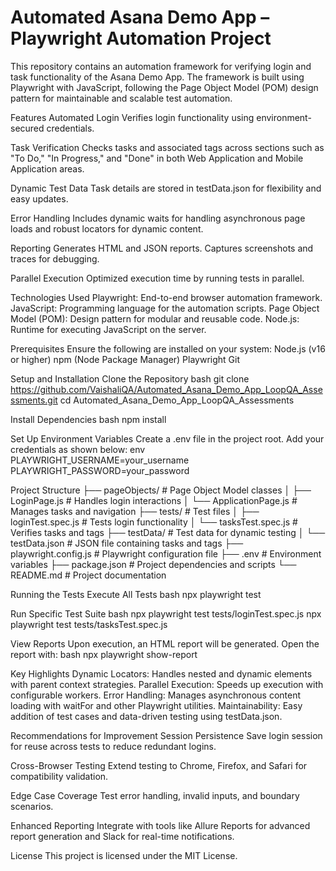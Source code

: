 # Automated Asana Demo App – Playwright Automation Project
This repository contains an automation framework for verifying login and task functionality of the Asana Demo App. The framework is built using Playwright with JavaScript, following the Page Object Model (POM) design pattern for maintainable and scalable test automation.

Features
Automated Login
Verifies login functionality using environment-secured credentials.

Task Verification
Checks tasks and associated tags across sections such as "To Do," "In Progress," and "Done" in both Web Application and Mobile Application areas.

Dynamic Test Data
Task details are stored in testData.json for flexibility and easy updates.

Error Handling
Includes dynamic waits for handling asynchronous page loads and robust locators for dynamic content.

Reporting
Generates HTML and JSON reports.
Captures screenshots and traces for debugging.

Parallel Execution
Optimized execution time by running tests in parallel.

Technologies Used
Playwright: End-to-end browser automation framework.
JavaScript: Programming language for the automation scripts.
Page Object Model (POM): Design pattern for modular and reusable code.
Node.js: Runtime for executing JavaScript on the server.

Prerequisites
Ensure the following are installed on your system:
Node.js (v16 or higher)
npm (Node Package Manager)
Playwright
Git

Setup and Installation
Clone the Repository
bash
git clone https://github.com/VaishaliQA/Automated_Asana_Demo_App_LoopQA_Assessments.git
cd Automated_Asana_Demo_App_LoopQA_Assessments

Install Dependencies
bash
npm install

Set Up Environment Variables
Create a .env file in the project root.
Add your credentials as shown below:
env
PLAYWRIGHT_USERNAME=your_username
PLAYWRIGHT_PASSWORD=your_password

Project Structure
├── pageObjects/            # Page Object Model classes
│   ├── LoginPage.js        # Handles login interactions
│   └── ApplicationPage.js  # Manages tasks and navigation
├── tests/                  # Test files
│   ├── loginTest.spec.js   # Tests login functionality
│   └── tasksTest.spec.js   # Verifies tasks and tags
├── testData/               # Test data for dynamic testing
│   └── testData.json       # JSON file containing tasks and tags
├── playwright.config.js    # Playwright configuration file
├── .env                    # Environment variables
├── package.json            # Project dependencies and scripts
└── README.md               # Project documentation

Running the Tests
Execute All Tests
bash
npx playwright test

Run Specific Test Suite
bash
npx playwright test tests/loginTest.spec.js
npx playwright test tests/tasksTest.spec.js

View Reports
Upon execution, an HTML report will be generated. Open the report with:
bash
npx playwright show-report

Key Highlights
Dynamic Locators: Handles nested and dynamic elements with parent context strategies.
Parallel Execution: Speeds up execution with configurable workers.
Error Handling: Manages asynchronous content loading with waitFor and other Playwright utilities.
Maintainability: Easy addition of test cases and data-driven testing using testData.json.

Recommendations for Improvement
Session Persistence
Save login session for reuse across tests to reduce redundant logins.

Cross-Browser Testing
Extend testing to Chrome, Firefox, and Safari for compatibility validation.

Edge Case Coverage
Test error handling, invalid inputs, and boundary scenarios.

Enhanced Reporting
Integrate with tools like Allure Reports for advanced report generation and Slack for real-time notifications.

License
This project is licensed under the MIT License.
